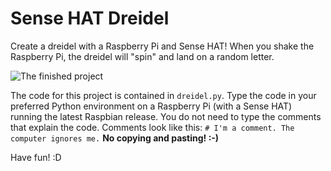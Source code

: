 # Sense HAT Dreidel
Create a dreidel with a Raspberry Pi and Sense HAT! When you shake the Raspberry Pi, the dreidel will "spin" and land on a random letter.

![The finished project](https://cloud.githubusercontent.com/assets/13228241/11609400/a9afa34e-9b4b-11e5-87a1-532fef1691fb.jpg)

The code for this project is contained in ```dreidel.py```. Type the code in your preferred Python environment on a Raspberry Pi (with a Sense HAT) running the latest Raspbian release. You do not need to type the comments that explain the code. Comments look like this: ```# I'm a comment. The computer ignores me.``` **No copying and pasting! :-)** 

Have fun! :D
